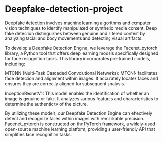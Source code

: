 # Deepfake-detection-project
Deepfake detection involves machine learning algorithms and computer vision techniques to identify manipulated or synthetic media content. Deep fake detection distinguishes between genuine and altered content by analyzing facial and body movements and detecting visual artifacts.

To develop a Deepfake Detection Engine, we leverage the Facenet_pytorch library, a Python tool that offers deep learning models specifically designed for face recognition tasks. This library incorporates pre-trained models, including:

MTCNN (Multi-Task Cascaded Convolutional Networks): MTCNN facilitates face detection and alignment within images. It accurately locates faces and ensures they are correctly aligned for subsequent analysis.

InceptionResnetV1: This model enables the identification of whether an image is genuine or fake. It analyzes various features and characteristics to determine the authenticity of the picture.

By utilizing these models, our Deepfake Detection Engine can effectively detect and recognize faces within images with remarkable precision. Facenet_pytorch is constructed on the PyTorch framework, a widely-used open-source machine learning platform, providing a user-friendly API that simplifies face recognition tasks.
